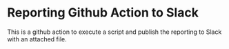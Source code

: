 # Reporting Github Action to Slack

This is a github action to execute a script and publish the reporting to Slack with an attached file.
